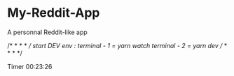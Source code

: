 # My-Reddit-App
A personnal Reddit-like app

/* * * * */
start DEV env :
terminal - 1 = yarn watch
terminal - 2 = yarn dev
/* * * * */

Timer 00:23:26